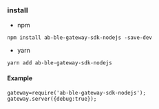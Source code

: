 
### install

- npm
```
npm install ab-ble-gateway-sdk-nodejs -save-dev
```
- yarn
```
yarn add ab-ble-gateway-sdk-nodejs
```

#### Example
```
gateway=require('ab-ble-gateway-sdk-nodejs');
gateway.server({debug:true});
```
